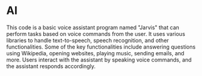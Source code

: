 # AI
This code is a basic voice assistant program named "Jarvis" that can perform tasks based on voice commands from the user. 
It uses various libraries to handle text-to-speech, speech recognition, and other functionalities. Some of the key functionalities include answering questions using Wikipedia, opening websites, playing music, sending emails, and more. Users interact with the assistant by speaking voice commands, and the assistant responds accordingly.
